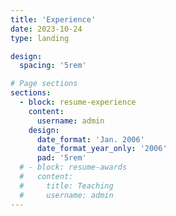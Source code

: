 ```yaml
---
title: 'Experience'
date: 2023-10-24
type: landing

design:
  spacing: '5rem'

# Page sections
sections:
  - block: resume-experience
    content:
      username: admin
    design:
      date_format: 'Jan. 2006'
      date_format_year_only: '2006'
      pad: '5rem'
  # - block: resume-awards
  #   content:
  #     title: Teaching
  #     username: admin
---
```

